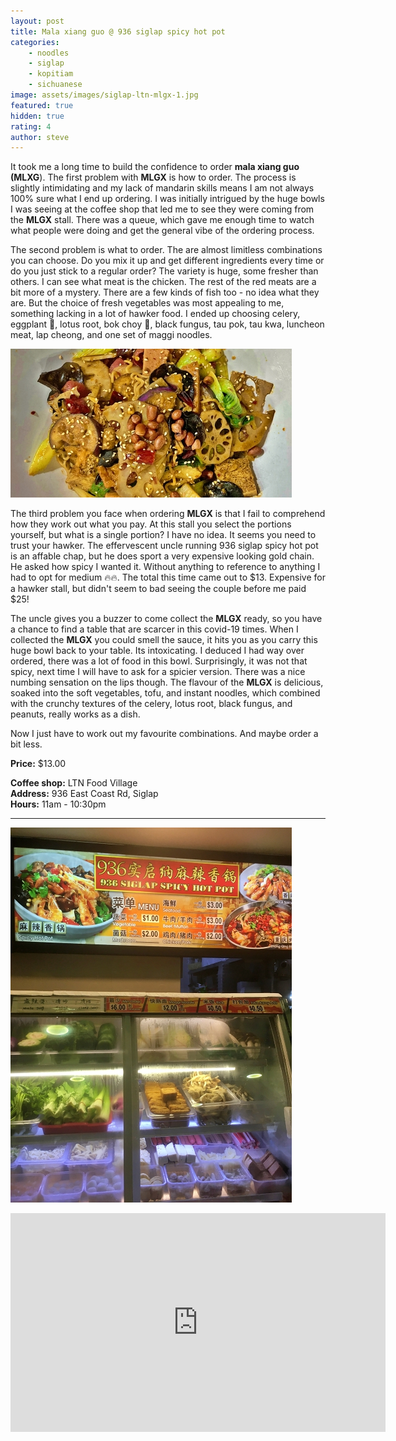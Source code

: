 ```yaml
---
layout: post
title: Mala xiang guo @ 936 siglap spicy hot pot
categories: 
    - noodles
    - siglap
    - kopitiam
    - sichuanese
image: assets/images/siglap-ltn-mlgx-1.jpg
featured: true
hidden: true
rating: 4
author: steve
---
```


It took me a long time to build the confidence to order **mala xiang guo (MLXG**). The first problem with **MLGX** is how to order. The process is slightly intimidating and my lack of mandarin skills means I am not always 100% sure what I end up ordering. I was initially intrigued by the huge bowls I was seeing at the coffee shop that led me to see they were coming from the **MLGX** stall. There was a queue, which gave me enough time to watch what people were doing and get the general vibe of the ordering process.

The second problem is what to order. The are almost limitless combinations you can choose. Do you mix it up and get different ingredients every time or do you just stick to a regular order? The variety is huge, some fresher than others. I can see what meat is the chicken. The rest of the red meats are a bit more of a mystery. There are a few kinds of fish too - no idea what they are. But the choice of fresh vegetables was most appealing to me, something lacking in a lot of hawker food. I ended up choosing celery, eggplant &#x1F346;, lotus root, bok choy &#x1F96C;, black fungus, tau pok, tau kwa, luncheon meat, lap cheong, and one set of maggi noodles.

![MLGX ingredients](/assets/images/siglap-ltn-mlgx-3.jpg "MLGX ingredients")

The third problem you face when ordering **MLGX** is that I fail to comprehend how they work out what you pay. At this stall you select the portions yourself, but what is a single portion? I have no idea. It seems you need to trust your hawker. The effervescent uncle running 936 siglap spicy hot pot is an affable chap, but he does sport a very expensive looking gold chain. He asked how spicy I wanted it. Without anything to reference to anything I had to opt for medium &#x1F525;&#x1F525;. The total this time came out to $13. Expensive for a hawker stall, but didn't seem to bad seeing the couple before me paid $25!

The uncle gives you a buzzer to come collect the **MLGX** ready, so you have a chance to find a table that are scarcer in this covid-19 times. When I collected the **MLGX** you could smell the sauce, it hits you as you carry this huge bowl back to your table. Its intoxicating. I deduced I had way over ordered, there was a lot of food in this bowl. Surprisingly, it was not that spicy, next time I will have to ask for a spicier version. There was a nice numbing sensation on the lips though. The flavour of the **MLGX** is delicious, soaked into the soft vegetables, tofu, and instant noodles, which combined with the crunchy textures of the celery, lotus root, black fungus, and peanuts, really works as a dish.

Now I just have to work out my favourite combinations. And maybe order a bit less.

**Price:** $13.00  

**Coffee shop:** LTN Food Village  
**Address:** 936 East Coast Rd, Siglap  
**Hours:** 11am - 10:30pm  

*** 

![936 Siglap Spicy Hot Pot](/assets/images/siglap-ltn-mlgx-2.jpg "936 Siglap Spicy Hot Pot")

<iframe src="https://www.google.com/maps/embed?pb=!1m14!1m8!1m3!1d15955.086813156933!2d103.9255317!3d1.3123947!3m2!1i1024!2i768!4f13.1!3m3!1m2!1s0x0%3A0x8579d6c94625a6a6!2s936%20LTN%20Food%20House!5e0!3m2!1sen!2ssg!4v1569412280651!5m2!1sen!2ssg" width="600" height="350" frameborder="0" style="border:0;" allowfullscreen=""></iframe>